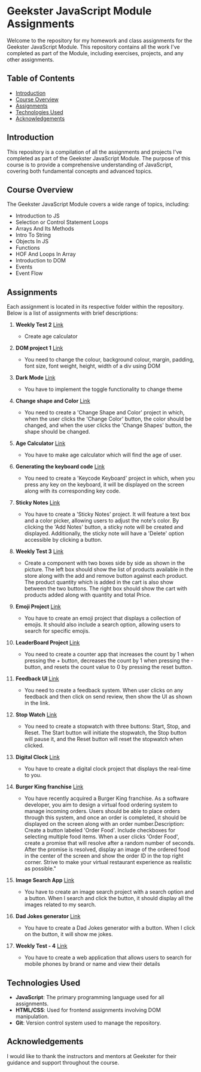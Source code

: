 
# Geekster JavaScript Module Assignments

Welcome to the repository for my homework and class assignments for the Geekster JavaScript Module. This repository contains all the work I've completed as part of the Module, including exercises, projects, and any other assignments.

## Table of Contents

- [Introduction](#introduction)
- [Course Overview](#course-overview)
- [Assignments](#assignments)
- [Technologies Used](#technologies-used)
- [Acknowledgements](#acknowledgements)

## Introduction

This repository is a compilation of all the assignments and projects I've completed as part of the Geekster JavaScript Module. The purpose of this course is to provide a comprehensive understanding of JavaScript, covering both fundamental concepts and advanced topics.

## Course Overview

The Geekster JavaScript Module covers a wide range of topics, including:

- Introduction to JS
- Selection or Control Statement Loops
- Arrays And Its Methods
- Intro To String
- Objects In JS
- Functions
- HOF And Loops In Array
- Introduction to DOM
- Events
- Event Flow

## Assignments

Each assignment is located in its respective folder within the repository. Below is a list of assignments with brief descriptions:

1. **Weekly Test 2** [Link](https://priyanka-sharma-paul.github.io/GEEKSTER-JS/weekly-test/weekly-test-2/)
   - Create age calculator

2. **DOM project 1** [Link](https://priyanka-sharma-paul.github.io/GEEKSTER-JS/DOM-project-1/)
   - You need to change the colour, background colour, margin, padding, font size, font weight, height, width of a div using DOM

3. **Dark Mode** [Link](https://priyanka-sharma-paul.github.io/GEEKSTER-JS/dark-mode/)
   - You have to implement the toggle functionality to change theme

4. **Change shape and Color** [Link](https://priyanka-sharma-paul.github.io/GEEKSTER-JS/change-shape-and-color/)
   - You need to create a 'Change Shape and Color' project in which, when the user clicks the 'Change Color' button, the color should be changed, and when the user clicks the 'Change Shapes' button, the shape should be changed.

5. **Age Calculator** [Link](https://priyanka-sharma-paul.github.io/GEEKSTER-JS/age-calculator/)
   - You have to make age calculator which will find the age of user.

6. **Generating the keyboard code** [Link](https://priyanka-sharma-paul.github.io/GEEKSTER-JS/generating-the-keyboard-code/)
   - You need to create a 'Keycode Keyboard' project in which, when you press any key on the keyboard, it will be displayed on the screen along with its corresponding key code.

7. **Sticky Notes** [Link](https://priyanka-sharma-paul.github.io/GEEKSTER-JS/sticky-notes/)
   - You have to create a 'Sticky Notes' project. It will feature a text box and a color picker, allowing users to adjust the note's color. By clicking the 'Add Notes' button, a sticky note will be created and displayed. Additionally, the sticky note will have a 'Delete' option accessible by clicking a button.

8. **Weekly Test 3** [Link](https://priyanka-sharma-paul.github.io/GEEKSTER-JS/weekly-test/weekly-test-3/)
   - Create a component with two boxes side by side as shown in the picture. The left box should show the list of products available in the store along with the add and remove button against each product. The product quantity which is added in the cart is also show between the two buttons. The right box should show the cart with products added along with quantity and total Price.

9. **Emoji Project** [Link](https://priyanka-sharma-paul.github.io/GEEKSTER-JS/emoji-project/)
   - You have to create an emoji project that displays a collection of emojis. It should also include a search option, allowing users to search for specific emojis.

10. **LeaderBoard Project** [Link](https://priyanka-sharma-paul.github.io/GEEKSTER-JS/leaderBoard-project/)
    - You need to create a counter app that increases the count by 1 when pressing the + button, decreases the count by 1 when pressing the - button, and resets the count value to 0 by pressing the reset button.

11. **Feedback UI** [Link](https://priyanka-sharma-paul.github.io/GEEKSTER-JS/feedback-ui/)
    - You need to create a feedback system. When user clicks on any feedback and then click on send review, then show the UI as shown in the link.

12. **Stop Watch** [Link](https://priyanka-sharma-paul.github.io/GEEKSTER-JS/stop-watch/)
    - You need to create a stopwatch with three buttons: Start, Stop, and Reset. The Start button will initiate the stopwatch, the Stop button will pause it, and the Reset button will reset the stopwatch when clicked.

13. **Digital Clock** [Link](https://priyanka-sharma-paul.github.io/GEEKSTER-JS/digital-clock/)
    - You have to create a digital clock project that displays the real-time to you.

14. **Burger King franchise** [Link](https://priyanka-sharma-paul.github.io/GEEKSTER-JS/burger-king/)
    - You have recently acquired a Burger King franchise. As a software developer, you aim to design a virtual food ordering system to manage incoming orders. Users should be able to place orders through this system, and once an order is completed, it should be displayed on the screen along with an order number.Description: Create a button labeled 'Order Food'. Include checkboxes for selecting multiple food items. When a user clicks 'Order Food', create a promise that will resolve after a random number of seconds. After the promise is resolved, display an image of the ordered food in the center of the screen and show the order ID in the top right corner. Strive to make your virtual restaurant experience as realistic as possible."

15. **Image Search App** [Link](https://priyanka-sharma-paul.github.io/GEEKSTER-JS/image-search-app/)
    - You have to create an image search project with a search option and a button. When I search and click the button, it should display all the images related to my search.

16. **Dad Jokes generator** [Link](https://priyanka-sharma-paul.github.io/GEEKSTER-JS/dad-jokes-generator/)
    - You have to create a Dad Jokes generator with a button. When I click on the button, it will show me jokes.

17. **Weekly Test - 4** [Link](https://priyanka-sharma-paul.github.io/GEEKSTER-JS/weekly-test/weekly-test-4)
    - You have to create a web application that allows users to search for mobile phones by brand or name and view their details



## Technologies Used

- **JavaScript**: The primary programming language used for all assignments.
- **HTML/CSS**: Used for frontend assignments involving DOM manipulation.
- **Git**: Version control system used to manage the repository.

## Acknowledgements

I would like to thank the instructors and mentors at Geekster for their guidance and support throughout the course.
